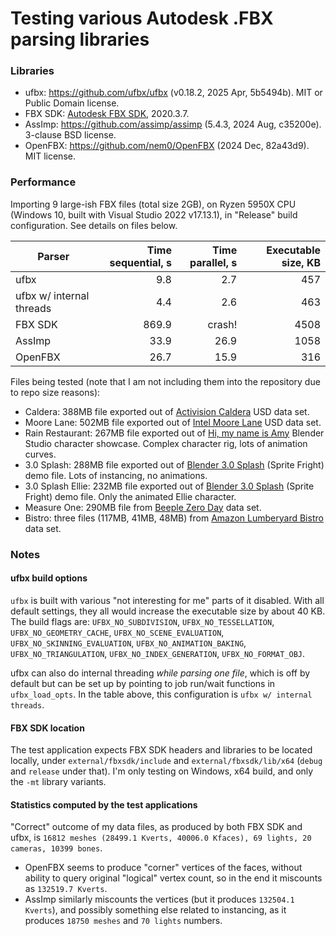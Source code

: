 # Testing various Autodesk .FBX parsing libraries

### Libraries

* ufbx: https://github.com/ufbx/ufbx (v0.18.2, 2025 Apr, 5b5494b). MIT or Public Domain license.
* FBX SDK: [Autodesk FBX SDK](https://aps.autodesk.com/developer/overview/fbx-sdk), 2020.3.7.
* AssImp: https://github.com/assimp/assimp (5.4.3, 2024 Aug, c35200e). 3-clause BSD license.
* OpenFBX: https://github.com/nem0/OpenFBX (2024 Dec, 82a43d9). MIT license.


### Performance

Importing 9 large-ish FBX files (total size 2GB), on Ryzen 5950X CPU (Windows 10, built with Visual Studio 2022 v17.13.1),
in "Release" build configuration. See details on files below.

| Parser                   | Time sequential, s | Time parallel, s | Executable size, KB |
|--------------------------|------:|-------:|-----:|
| ufbx                     |   9.8 |    2.7 |  457 |
| ufbx w/ internal threads |   4.4 |    2.6 |  463 |
| FBX SDK                  | 869.9 | crash! | 4508 |
| AssImp                   |  33.9 |   26.9 | 1058 |
| OpenFBX                  |  26.7 |   15.9 |  316 |

Files being tested (note that I am not including them into the repository due to repo size reasons): 
- Caldera:  388MB file exported out of [Activision Caldera](https://github.com/Activision/caldera) USD data set.
- Moore Lane: 502MB file exported out of [Intel Moore Lane](https://dpel.aswf.io/4004-moore-lane/) USD data set.
- Rain Restaurant: 267MB file exported out of [Hi, my name is Amy](https://studio.blender.org/characters/rain/showcase/1/) Blender Studio character showcase. Complex character rig, lots of animation curves.
- 3.0 Splash: 288MB file exported out of [Blender 3.0 Splash](https://cloud.blender.org/p/gallery/617933e9b7b35ce1e1c01066) (Sprite Fright) demo file. Lots of instancing, no animations.
- 3.0 Splash Ellie: 232MB file exported out of [Blender 3.0 Splash](https://cloud.blender.org/p/gallery/617933e9b7b35ce1e1c01066) (Sprite Fright) demo file. Only the animated Ellie character.
- Measure One: 290MB file from [Beeple Zero Day](https://developer.nvidia.com/orca/beeple-zero-day) data set.
- Bistro: three files (117MB, 41MB, 48MB) from [Amazon Lumberyard Bistro](https://developer.nvidia.com/orca/amazon-lumberyard-bistro) data set.

### Notes

#### ufbx build options

`ufbx` is built with various "not interesting for me" parts of it disabled. With all default
settings, they all would increase the executable size by about 40 KB. The build flags are:
`UFBX_NO_SUBDIVISION`, `UFBX_NO_TESSELLATION`, `UFBX_NO_GEOMETRY_CACHE`, `UFBX_NO_SCENE_EVALUATION`,
`UFBX_NO_SKINNING_EVALUATION`, `UFBX_NO_ANIMATION_BAKING`, `UFBX_NO_TRIANGULATION`,
`UFBX_NO_INDEX_GENERATION`, `UFBX_NO_FORMAT_OBJ`.

ufbx can also do internal threading _while parsing one file_, which is off by default but can be set up
by pointing to job run/wait functions in `ufbx_load_opts`. In the table above, this configuration is
`ufbx w/ internal threads`.

#### FBX SDK location

The test application expects FBX SDK headers and libraries to be located locally, under `external/fbxsdk/include` and
`external/fbxsdk/lib/x64` (`debug` and `release` under that). I'm only testing on Windows, x64 build, and only the `-mt`
library variants.

#### Statistics computed by the test applications

"Correct" outcome of my data files, as produced by both FBX SDK and ufbx, is `16812 meshes (28499.1 Kverts, 40006.0 Kfaces), 69 lights, 20 cameras, 10399 bones`.
- OpenFBX seems to produce "corner" vertices of the faces, without ability to query
  original "logical" vertex count, so in the end it miscounts as `132519.7 Kverts`.
- AssImp similarly miscounts the vertices (but it produces `132504.1 Kverts`), and
  possibly something else related to instancing, as it produces `18750 meshes` and `70 lights` numbers.
